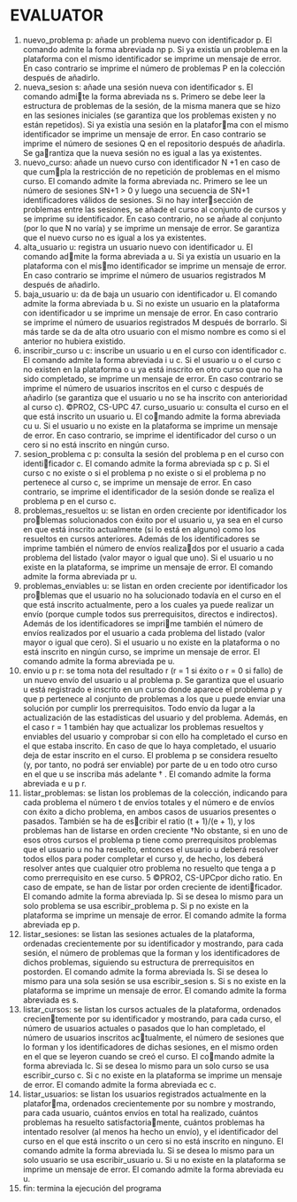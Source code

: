 # EVALUATOR
1. nuevo_problema p: añade un problema nuevo con identificador p. El comando
admite la forma abreviada np p. Si ya existía un problema en la plataforma con el
mismo identificador se imprime un mensaje de error. En caso contrario se imprime
el número de problemas P en la colección después de añadirlo.
2. nueva_sesion s: añade una sesión nueva con identificador s. El comando admite la forma abreviada ns s. Primero se debe leer la estructura de problemas de la
sesión, de la misma manera que se hizo en las sesiones iniciales (se garantiza que
los problemas existen y no están repetidos). Si ya existía una sesión en la plataforma con el mismo identificador se imprime un mensaje de error. En caso contrario
se imprime el número de sesiones Q en el repositorio después de añadirla. Se garantiza que la nueva sesión no es igual a las ya existentes.
3. nuevo_curso: añade un nuevo curso con identificador N +1 en caso de que cumpla la restricción de no repetición de problemas en el mismo curso. El comando
admite la forma abreviada nc. Primero se lee un número de sesiones SN+1 > 0 y
luego una secuencia de SN+1 identificadores válidos de sesiones. Si no hay intersección de problemas entre las sesiones, se añade el curso al conjunto de cursos y
se imprime su identificador. En caso contrario, no se añade al conjunto (por lo que
N no varía) y se imprime un mensaje de error. Se garantiza que el nuevo curso no
es igual a los ya existentes.
4. alta_usuario u: registra un usuario nuevo con identificador u. El comando admite la forma abreviada a u. Si ya existía un usuario en la plataforma con el mismo identificador se imprime un mensaje de error. En caso contrario se imprime el
número de usuarios registrados M después de añadirlo.
5. baja_usuario u: da de baja un usuario con identificador u. El comando admite
la forma abreviada b u. Si no existe un usuario en la plataforma con identificador
u se imprime un mensaje de error. En caso contrario se imprime el número de
usuarios registrados M después de borrarlo. Si más tarde se da de alta otro usuario
con el mismo nombre es como si el anterior no hubiera existido.
6. inscribir_curso u c: inscribe un usuario u en el curso con identificador c. El
comando admite la forma abreviada i u c. Si el usuario u o el curso c no existen
en la plataforma o u ya está inscrito en otro curso que no ha sido completado, se
imprime un mensaje de error. En caso contrario se imprime el número de usuarios
inscritos en el curso c después de añadirlo (se garantiza que el usuario u no se ha
inscrito con anterioridad al curso c).
©PRO2, CS-UPC 47. curso_usuario u: consulta el curso en el que está inscrito un usuario u. El comando admite la forma abreviada cu u. Si el usuario u no existe en la plataforma
se imprime un mensaje de error. En caso contrario, se imprime el identificador del
curso o un cero si no está inscrito en ningún curso.
8. sesion_problema c p: consulta la sesión del problema p en el curso con identificador c. El comando admite la forma abreviada sp c p. Si el curso c no existe o
si el problema p no existe o si el problema p no pertenece al curso c, se imprime un
mensaje de error. En caso contrario, se imprime el identificador de la sesión donde
se realiza el problema p en el curso c.
9. problemas_resueltos u: se listan en orden creciente por identificador los problemas solucionados con éxito por el usuario u, ya sea en el curso en que está
inscrito actualmente (si lo está en alguno) como los resueltos en cursos anteriores.
Además de los identificadores se imprime también el número de envíos realizados por el usuario a cada problema del listado (valor mayor o igual que uno). Si el
usuario u no existe en la plataforma, se imprime un mensaje de error. El comando
admite la forma abreviada pr u.
10. problemas_enviables u: se listan en orden creciente por identificador los problemas que el usuario no ha solucionado todavía en el curso en el que está inscrito
actualmente, pero a los cuales ya puede realizar un envío (porque cumple todos
sus prerrequisitos, directos e indirectos). Además de los identificadores se imprime también el número de envíos realizados por el usuario a cada problema del
listado (valor mayor o igual que cero). Si el usuario u no existe en la plataforma
o no está inscrito en ningún curso, se imprime un mensaje de error. El comando
admite la forma abreviada pe u.
11. envio u p r: se toma nota del resultado r (r = 1 si éxito o r = 0 si fallo) de
un nuevo envío del usuario u al problema p. Se garantiza que el usuario u está
registrado e inscrito en un curso donde aparece el problema p y que p pertenece
al conjunto de problemas a los que u puede enviar una solución por cumplir los
prerrequisitos. Todo envío da lugar a la actualización de las estadísticas del usuario
y del problema. Además, en el caso r = 1 también hay que actualizar los problemas
resueltos y enviables del usuario y comprobar si con ello ha completado el curso en
el que estaba inscrito. En caso de que lo haya completado, el usuario deja de estar
inscrito en el curso. El problema p se considera resuelto (y, por tanto, no podrá ser
enviable) por parte de u en todo otro curso en el que u se inscriba más adelante †
.
El comando admite la forma abreviada e u p r.
12. listar_problemas: se listan los problemas de la colección, indicando para cada
problema el número t de envíos totales y el número e de envíos con éxito a dicho
problema, en ambos casos de usuarios presentes o pasados. También se ha de escribir el ratio (t + 1)/(e + 1), y los problemas han de listarse en orden creciente
†No obstante, si en uno de esos otros cursos el problema p tiene como prerrequisitos problemas que
el usuario u no ha resuelto, entonces el usuario u deberá resolver todos ellos para poder completar el
curso y, de hecho, los deberá resolver antes que cualquier otro problema no resuelto que tenga a p como
prerrequisito en ese curso.
5 ©PRO2, CS-UPCpor dicho ratio. En caso de empate, se han de listar por orden creciente de identificador. El comando admite la forma abreviada lp. Si se desea lo mismo para un
solo problema se usa escribir_problema p. Si p no existe en la plataforma se
imprime un mensaje de error. El comando admite la forma abreviada ep p.
13. listar_sesiones: se listan las sesiones actuales de la plataforma, ordenadas
crecientemente por su identificador y mostrando, para cada sesión, el número de
problemas que la forman y los identificadores de dichos problemas, siguiendo su
estructura de prerrequisitos en postorden. El comando admite la forma abreviada
ls. Si se desea lo mismo para una sola sesión se usa escribir_sesion s. Si s
no existe en la plataforma se imprime un mensaje de error. El comando admite la
forma abreviada es s.
14. listar_cursos: se listan los cursos actuales de la plataforma, ordenados crecientemente por su identificador y mostrando, para cada curso, el número de usuarios
actuales o pasados que lo han completado, el número de usuarios inscritos actualmente, el número de sesiones que lo forman y los identificadores de dichas
sesiones, en el mismo orden en el que se leyeron cuando se creó el curso. El comando admite la forma abreviada lc. Si se desea lo mismo para un solo curso se
usa escribir_curso c. Si c no existe en la plataforma se imprime un mensaje
de error. El comando admite la forma abreviada ec c.
15. listar_usuarios: se listan los usuarios registrados actualmente en la plataforma, ordenados crecientemente por su nombre y mostrando, para cada usuario,
cuántos envíos en total ha realizado, cuántos problemas ha resuelto satisfactoriamente, cuántos problemas ha intentado resolver (al menos ha hecho un envío), y
el identificador del curso en el que está inscrito o un cero si no está inscrito en
ninguno. El comando admite la forma abreviada lu. Si se desea lo mismo para
un solo usuario se usa escribir_usuario u. Si u no existe en la plataforma se
imprime un mensaje de error. El comando admite la forma abreviada eu u.
16. fin: termina la ejecución del programa
